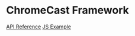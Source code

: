 # ChromeCast Framework

[API Reference](https://developers.google.com/cast/docs/reference/chrome/)
[JS Example](https://github.com/googlecast/CastVideos-chrome/blob/master/CastVideos.js)

